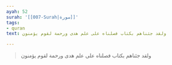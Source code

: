 ```yaml
---
ayah: 52
surah: '[[007-Surah|سورة]]'
tags:
- quran
text: ولقد جئناهم بكتاب فصلناه على علم هدى ورحمة لقوم يؤمنون

---
```

> ولقد جئناهم بكتاب فصلناه على علم هدى ورحمة لقوم يؤمنون

